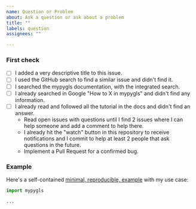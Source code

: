 ```yaml
---
name: Question or Problem
about: Ask a question or ask about a problem
title: ""
labels: question
assignees: ""

---
```


### First check

* [ ] I added a very descriptive title to this issue.
* [ ] I used the GitHub search to find a similar issue and didn't find it.
* [ ] I searched the mypygls documentation, with the integrated search.
* [ ] I already searched in Google "How to X in mypygls" and didn't find any information.
* [ ] I already read and followed all the tutorial in the docs and didn't find an answer.
    * Read open issues with questions until I find 2 issues where I can help someone and add a comment to help there.
    * I already hit the "watch" button in this repository to receive notifications and I commit to help at least 2 people that ask questions in the future.
    * Implement a Pull Request for a confirmed bug.

### Example

Here's a self-contained [minimal, reproducible, example](https://stackoverflow.com/help/minimal-reproducible-example) with my use case:

<!-- Replace the code below with your own self-contained, minimal, reproducible, example -->

```python
import mypygls

...
```

